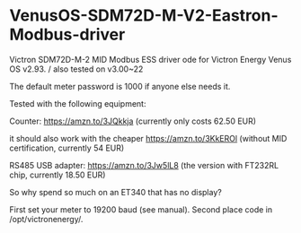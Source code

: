 # VenusOS-SDM72D-M-V2-Eastron-Modbus-driver
Victron SDM72D-M-2 MID Modbus ESS driver
ode for Victron Energy Venus OS v2.93. / also tested on v3.00~22

The default meter password is 1000 if anyone else needs it.

Tested with the following equipment:

Counter: https://amzn.to/3JQkkja (currently only costs 62.50 EUR)

it should also work with the cheaper https://amzn.to/3KkEROl (without MID certification, currently 54 EUR)

RS485 USB adapter: https://amzn.to/3Jw5lL8 (the version with FT232RL chip, currently 18.50 EUR)

So why spend so much on an ET340 that has no display?

First set your meter to 19200 baud (see manual). Second place code in /opt/victronenergy/.
